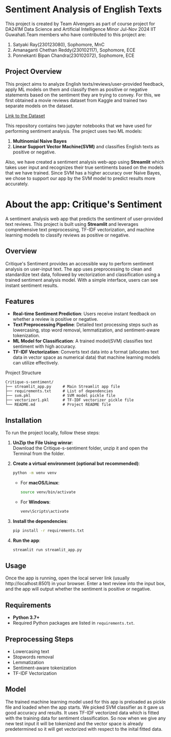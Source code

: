 # Sentiment Analysis of English Texts

This project is created by Team AIvengers as part of course project for DA241M Data Science and Artificial Intelligence Minor Jul-Nov 2024 IIT Guwahati.Team members who have contributed to this project are:
  1. Satyaki Ray(230123080), Sophomore, MnC
  2. Amanaganti Chethan Reddy(230102117), Sophomore, ECE
  3. Ponnekanti Bipan Chandra(230102072), Sophomore, ECE

## Project Overview

This project aims to analyze English texts/reviews/user-provided feedback, apply ML models on them and classify them as positive or negative statements based on the sentiment they are trying to convey. For this, we first obtained a movie reviews dataset from Kaggle and trained two separate models on the dataset.

[Link to the Dataset](https://www.kaggle.com/datasets/lakshmi25npathi/imdb-dataset-of-50k-movie-reviews)


This repository contains two jupyter notebooks that we have used for performing sentiment analysis. The project uses two ML models:
  1. **Multinomial Naive Bayes**
  2. **Linear Support Vector Machine(SVM)**
and classifies English texts as positive or negative.

Also, we have created a sentiment analysis web-app using **Streamlit** which takes user input and recognizes their true sentiments based on the models that we have trained. Since SVM has a higher accuracy over Naive Bayes, we chose to support our app by the SVM model to predict results more accurately.


# About the app: Critique's Sentiment

A sentiment analysis web app that predicts the sentiment of user-provided text reviews. 
This project is built using **Streamlit** and leverages comprehensive text preprocessing, TF-IDF vectorization, and machine learning models to classify reviews as positive or negative.

## Overview
Critique's Sentiment provides an accessible way to perform sentiment analysis on user-input text. The app uses preprocessing to clean and standardize text data, followed by vectorization and classification using a trained sentiment analysis model. With a simple interface, users can see instant sentiment results.

## Features
- **Real-time Sentiment Prediction**: Users receive instant feedback on whether a review is positive or negative.
- **Text Preprocessing Pipeline**: Detailed text processing steps such as lowercasing, stop word removal, lemmatization, and sentiment-aware tokenization.
- **ML Model for Classification**: A trained model(SVM) classifies text sentiment with high accuracy. 
- **TF-IDF Vectorization**: Converts text data into a format (allocates text data in vector space as numerical data) that machine learning models can utilize effectively.

 Project Structure
```plaintext
Critique-s-sentiment/
├── streamlit_app.py     # Main Streamlit app file
├── requirements.txt     # List of dependencies
├── svm.pkl              # SVM model pickle file
├── vectorizer1.pkl      # TF-IDF vectorizer pickle file
└── README.md            # Project README file
```

## Installation

To run the project locally, follow these steps:

1. **UnZip the File Using winrar**:<br>
    Download the Critique-s-sentiment folder, unzip it and open the Terminal from the folder.

2. **Create a virtual environment (optional but recommended)**:
   ```bash
   python -m venv venv
   ```

   - For **macOS/Linux**:
     ```bash
     source venv/bin/activate
     ```
   - For **Windows**:
     ```bash
     venv\Scripts\activate
     ```

3. **Install the dependencies**:
   ```bash
   pip install -r requirements.txt
   ```

4. **Run the app**:
   ```bash
   streamlit run streamlit_app.py
   ```

## Usage
Once the app is running, open the local server link (usually http://localhost:8501) in your browser.
Enter a text review into the input box, and the app will output whether the sentiment is positive or negative.

## Requirements
- **Python 3.7+**
- Required Python packages are listed in `requirements.txt`.

## Preprocessing Steps
- Lowercasing text
- Stopwords removal
- Lemmatization
- Sentiment-aware tokenization
- TF-IDF Vectorization

## Model
The trained machine learning model used for this app is preloaded as pickle file and loaded when the app starts. We picked SVM classifier as it gave us good accuracy and results. It uses TF-IDF vectorized data which is fitted with the training data for sentiment classification.  So now when we give any new test input it will be tokenized and the vector space is already predetermined so it will get vectorized with respect to the inital fitted data.
